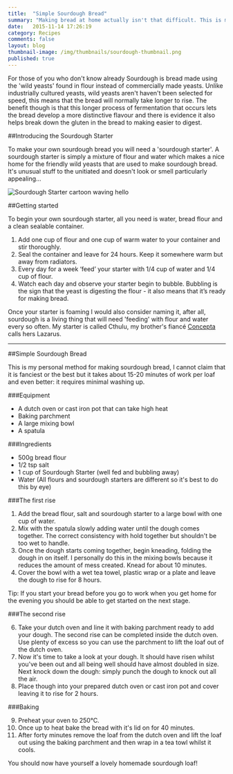 ```yaml
---
title:  "Simple Sourdough Bread"
summary: "Making bread at home actually isn't that difficult. This is my own method: it's quick, fits around the working day and makes minimal mess."
date:   2015-11-14 17:26:19
category: Recipes
comments: false
layout: blog
thumbnail-image: /img/thumbnails/sourdough-thumbnail.png
published: true
---
```


For those of you who don't know already Sourdough is bread made using the 'wild yeasts' found in flour instead of commercially made yeasts. Unlike industrially cultured yeasts, wild yeasts aren't haven't been selected for speed, this means that the bread will normally take longer to rise. The benefit though is that this longer process of fermentation that occurs lets the bread develop a more distinctive flavour and there is evidence it also helps break down the gluten in the bread to making easier to digest.

##Introducing the Sourdough Starter

To make your own sourdough bread you will need a 'sourdough starter'. A sourdough starter is simply a mixture of flour and water which makes a nice home for the friendly wild yeasts that are used to make sourdough bread. It's unusual stuff to the unitiated and doesn't look or smell particularly appealing…

![Sourdough Starter cartoon waving hello]({{site.baseurl}}/img/sourdough-starter.png)

##Getting started

To begin your own sourdough starter, all you need is water, bread flour and a clean sealable container.

1. Add one cup of flour and one cup of warm water to your container and stir thoroughly.
2. Seal the container and leave for 24 hours. Keep it somewhere warm but away from radiators.
3. Every day for a week ‘feed’ your starter with 1/4 cup of water and 1/4 cup of flour.
4. Watch each day and observe your starter begin to bubble. Bubbling is the sign that the yeast is digesting the flour - it also means that it’s ready for making bread.

Once your starter is foaming I would also consider naming it, after all, sourdough is a living thing that will need 'feeding' with flour and water every so often. My starter is called Cthulu, my brother's fiancé [Concepta](https://twitter.com/conceptacassar) calls hers Lazarus.

****

##Simple Sourdough Bread

This is my personal method for making sourdough bread, I cannot claim that it is fanciest or the best but it takes about 15-20 minutes of work per loaf and even better: it requires minimal washing up.

###Equipment

* A dutch oven or cast iron pot that can take high heat
* Baking parchment
* A large mixing bowl
* A spatula

###Ingredients

* 500g bread flour
* 1/2 tsp salt
* 1 cup of Sourdough Starter (well fed and bubbling away)
* Water (All flours and sourdough starters are different so it's best to do this by eye)

###The first rise
	
1. Add the bread flour, salt and sourdough starter to a large bowl with one cup of water.
2. Mix with the spatula slowly adding water until the dough comes together. The correct consistency with hold together but shouldn't be too wet to handle.  
3. Once the dough starts coming together, begin kneading, folding the dough in on itself. I personally do this in the mixing bowls because it reduces the amount of mess created. Knead for about 10 minutes.
5. Cover the bowl with a wet tea towel, plastic wrap or a plate and leave the dough to rise for 8 hours.
	
Tip: If you start your bread before you go to work when you get home for the evening you should be able to get started on the next stage.

###The second rise
	
6. Take your dutch oven and line it with baking parchment ready to add your dough. The second rise can be completed inside the dutch oven. Use plenty of excess so you can use the parchment to lift the loaf out of the dutch oven.
7. Now it's time to take a look at your dough. It should have risen whilst you've been out and all being well should have almost doubled in size. Next knock down the dough: simply punch the dough to knock out all the air.
8. Place though into your prepared dutch oven or cast iron pot and cover leaving it to rise for 2 hours.
	
###Baking
	
9. Preheat your oven to 250°C.
10. Once up to heat bake the bread with it's lid on for 40 minutes.
11. After forty minutes remove the loaf from the dutch oven and lift the loaf out using the baking parchment and then wrap in a tea towl whilst it cools.
	
You should now have yourself a lovely homemade sourdough loaf!

 